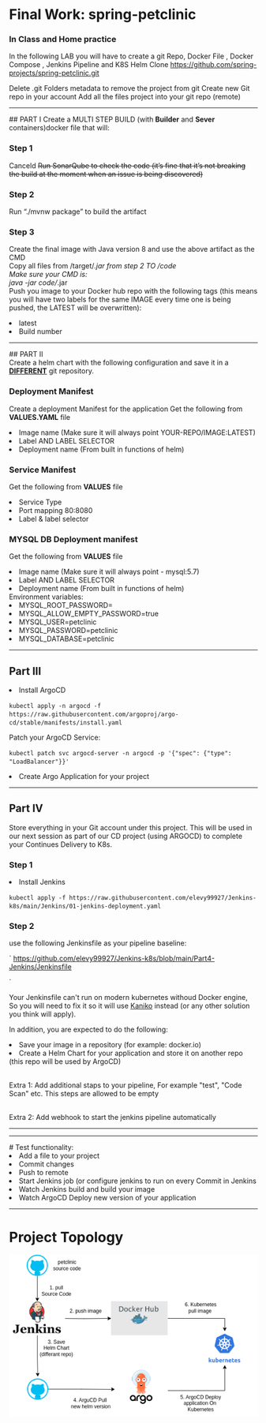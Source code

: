 # Final Work: spring-petclinic

 
### In Class and Home practice 
In the following LAB you will have to create a git Repo, Docker File , Docker Compose ,  Jenkins Pipeline and K8S Helm 
Clone https://github.com/spring-projects/spring-petclinic.git

Delete .git Folders metadata to remove the project from git
Create new Git repo in your account 
Add all the files project into your git repo (remote)

<HR>
## PART I
Create a MULTI STEP BUILD (with <B>Builder</B> and <B>Sever</B> containers)docker file that will:

### Step 1
Canceld <S>Run SonarQube to check the code (it’s fine that it’s not breaking the build at the moment when an issue is being discovered)</S>
  
### Step 2 
Run “./mvnw package” to build the artifact

### Step 3 
Create the final image with Java version 8 and use the above artifact as the CMD
<BR>Copy all files from /target/*.jar from step 2 TO /code
<BR>Make sure your CMD is:
<BR>java -jar code/*.jar
<BR>Push you image to your Docker hub repo with the following tags (this means you will have two labels for the same IMAGE every time one is being pushed, the LATEST will be overwritten):
<LI>latest
<LI>Build number

<HR>
## PART II 
<BR>Create a helm chart with the following configuration and save it in a <B><U>DIFFERENT</U></B> git  repository.

### Deployment Manifest
Create a deployment Manifest for the application
Get the following from <B>VALUES.YAML</b> file
<LI>Image name (Make sure it will always point YOUR-REPO/IMAGE:LATEST)
<LI>Label AND LABEL SELECTOR
<LI>Deployment name (From built in functions of helm)

### Service Manifest 
  Get the following from <B>VALUES</B> file
<LI>Service Type
<LI>Port mapping 80:8080
<LI>Label & label selector

### MYSQL DB Deployment manifest
Get the following from <B>VALUES</B> file
<LI>Image name (Make sure it will always point - mysql:5.7)
<LI>Label AND LABEL SELECTOR
<LI>Deployment name (From built in functions of helm)
</LI>Environment variables:
<LI> MYSQL_ROOT_PASSWORD=
<LI> MYSQL_ALLOW_EMPTY_PASSWORD=true
<LI> MYSQL_USER=petclinic
<LI> MYSQL_PASSWORD=petclinic
<LI> MYSQL_DATABASE=petclinic

<HR>

## Part III
<LI>Install ArgoCD

`
kubectl apply -n argocd -f https://raw.githubusercontent.com/argoproj/argo-cd/stable/manifests/install.yaml
`

Patch your ArgoCD Service:

`
kubectl patch svc argocd-server -n argocd -p '{"spec": {"type": "LoadBalancer"}}'
`

<LI> Create Argo Application for your project


<HR>

## Part IV

Store everything in your Git account under this project.
This will be used in our next session as part of our CD project (using ARGOCD) to complete your Continues Delivery to K8s.
### Step 1
<LI>Install Jenkins

`
kubectl apply -f https://raw.githubusercontent.com/elevy99927/Jenkins-k8s/main/Jenkins/01-jenkins-deployment.yaml
`

### Step 2
use the following Jenkinsfile as your pipeline baseline:

`
https://github.com/elevy99927/Jenkins-k8s/blob/main/Part4-Jenkins/Jenkinsfile

`

Your Jenkinsfile can't run on modern kubernetes withoud Docker engine, So you will need to fix it so it will use <A href="https://github.com/GoogleContainerTools/kaniko">Kaniko</a> instead (or any other solution you think will apply).

In addition, you are expected to do the following:
<li> Save your image in a repository (for example: docker.io)
<LI> Create a  Helm Chart for your application and store it on another repo (this repo will be used by ArgoCD) 

<BR>Extra 1:</B> Add additional staps to your pipeline, For example "test", "Code Scan" etc. This steps are allowed to be empty

<BR>Extra 2:</B> Add webhook to start the jenkins pipeline automatically

<HR><HR>
# Test functionality:
<LI>Add a file to your project
<LI>Commit changes
<LI>Push to remote 
<LI>Start Jenkins job (or configure jenkins to run on every Commit in Jenkins
<LI>Watch Jenkins build and build your image
<LI>Watch ArgoCD Deploy new version of your application

<HR>

# Project Topology
<img src="files/JenkinsProject.png">

